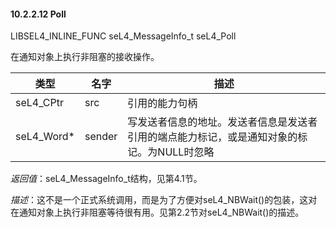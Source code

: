 #### 10.2.2.12  Poll

LIBSEL4_INLINE_FUNC seL4_MessageInfo_t seL4_Poll

在通知对象上执行非阻塞的接收操作。

类型 | 名字 | 描述
--- | --- | ---
seL4_CPtr | src | 引用的能力句柄
seL4_Word* | sender | 写发送者信息的地址。发送者信息是发送者引用的端点能力标记，或是通知对象的标记。为NULL时忽略

*返回值*：seL4_MessageInfo_t结构，见第4.1节。

*描述*：这不是一个正式系统调用，而是为了方便对seL4_NBWait()的包装，这对在通知对象上执行非阻塞等待很有用。见第2.2节对seL4_NBWait()的描述。

